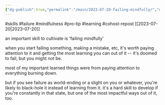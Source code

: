```yaml
---
{"dg-publish":true,"permalink":"/main/2023-07-20-failing-mindfully/","noteIcon":""}
---
```



#skills #failure #mindfulness #pro-tip #learning #cohost-repost
[[2023-07-20\|2023-07-20]]

an important skill to cultivate is 'failing mindfully'

when you start failing something, making a mistake, etc, it's worth paying attention to it and getting the most learning you can out of it -- it's doomed to fail, but you might not be.

most of my important learned things were from paying attention to everything burning down.

but if you see failure as world-ending or a slight on you or whatever, you're likely to black-hole it instead of learning from it. it's a hard skill to develop if you're constantly in that state, but one of the most impactful ways out of it, too.